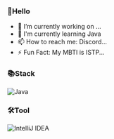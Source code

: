 ### 👋Hello

- 🔭 I’m currently working on ...
- 🌱 I'm currently learning Java
- 📫 How to reach me: Discord...
- ⚡ Fun Fact: My MBTI is ISTP...
### 📚Stack
![Java](https://img.shields.io/badge/java-%23ED8B00.svg?style=for-the-badge&logo=java&logoColor=white)
### 🛠️Tool
![IntelliJ IDEA](https://img.shields.io/badge/IntelliJIDEA-000000.svg?style=for-the-badge&logo=intellij-idea&logoColor=white)
